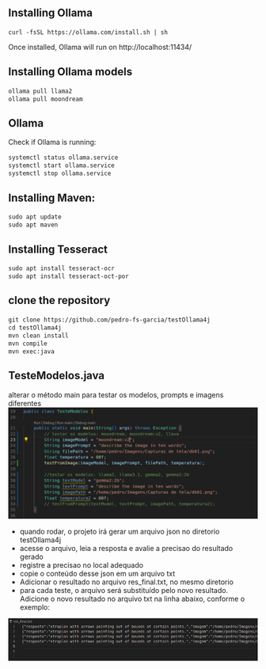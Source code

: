 ## Installing Ollama
```
curl -fsSL https://ollama.com/install.sh | sh
```
Once installed, Ollama will run on http://localhost:11434/

## Installing Ollama models
```
ollama pull llama2
ollama pull moondream
```

## Ollama
Check if Ollama is running:
```
systemctl status ollama.service
systemctl start ollama.service
systemctl stop ollama.service
```


## Installing Maven:
```
sudo apt update
sudo apt maven
```

## Installing Tesseract
```
sudo apt install tesseract-ocr
sudo apt install tesseract-oct-por
```

## clone the repository

```
git clone https://github.com/pedro-fs-garcia/testOllama4j
cd testOllama4j
mvn clean install
mvn compile
mvn exec:java
```

## TesteModelos.java
alterar o método main para testar os modelos, prompts e imagens diferentes
![main](/main.png)

- quando rodar, o projeto irá gerar um arquivo json no diretorio testOllama4j
- acesse o arquivo, leia a resposta e avalie a precisao do resultado gerado
- registre a precisao no local adequado
- copie o conteúdo desse json em um arquivo txt
- Adicionar o resultado no arquivo res_final.txt, no mesmo diretorio
- para cada teste, o arquivo será substituído pelo novo resultado. Adicione o novo resultado no arquivo txt na linha abaixo, conforme o exemplo:

![txt_exemplo](/txt_exemplo.png)

